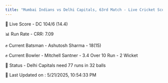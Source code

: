 ```yaml
---
title: "Mumbai Indians vs Delhi Capitals, 63rd Match - Live Cricket Score"
---
```


🔴 Live Score - DC 104/6 (14.4)  

📊 Run Rate - CRR: 7.09  

✊ Current Batsman - Ashutosh Sharma - 18(15)  

✊ Current Bowler - Mitchell Santner - 3.4 Over 10 Run - 2 Wicket  

📑 Status - Delhi Capitals need 77 runs in 32 balls

📝 Last Updated on : 5/21/2025, 10:54:33 PM  

